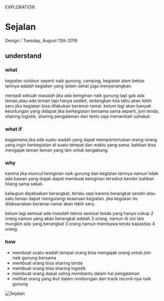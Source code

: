 <p class="type">EXPLORATION</p>

# Sejalan

<p class="meta">Design  /  Tuesday, August 13th 2019</p>

## understand

### what

kegiatan outdoor seperti naik gunung, camping, kegiatan alam bebas lainnya adalah kegiatan yang selain sehat juga menyenangkan.

menjadi sebuah masalah jika ada keinginan naik gunung tapi gak ada teman,atau ada teman tapi hanya sedikit, sedangkan kita tahu akan lebih seru jika kegiatan bisa dilakukan beramai-ramai. belum lagi akan banyak keuntungan yang didapat jika berkegiatan bersama sama seperti, join tenda, sharing logistik, sharing pengalaman dan tentu saja menambah sahabat.

### what if

bagaimana jika ada suatu wadah yang dapat mempertemukan orang-orang yang ingin berkegiatan di suatu tempat dan waktu yang sama. bahkan bisa mengajak teman teman yang lain untuk bergabung.

### why

karena jika muncul keinginan naik gunung dan kegiatan lainnya namun tidak ada kawan yang diajak dapat membuat keinginan tersebut kendor bahkan hilang sama sekali.

kalaupun dipaksakan berangkat, terlalu sepi karena berangkat sendiri atau satu teman dapat mengurangi keseruan kegiatan. jika kegiatan itu dilaksanakan beramai-ramai akan lebih seru.

belum lagi semisal ada masalah teknis semisal tenda yang hanya cukup 2 orang namun yang akan berangkat adalah 3 orang. namun di sisi lain mungkin ada yang berangkat 3 orang namun membawa tenda kapasitas 4 orang.

### how

* membuat suatu wadah tempat orang bisa mengajak orang untuk join naik gunung bersama
* membuat orang bisa sharing tenda
* membuat orang bisa sharing logistik
* membuat orang dapat saling membantu dalam hal pengalaman
* melihat orang yang ikut dalam rombongan dari track record-nya naik gunung

![Sejalan](https://farooq-agent.web.app/assets/images/works/large/sejalan.jpg)
